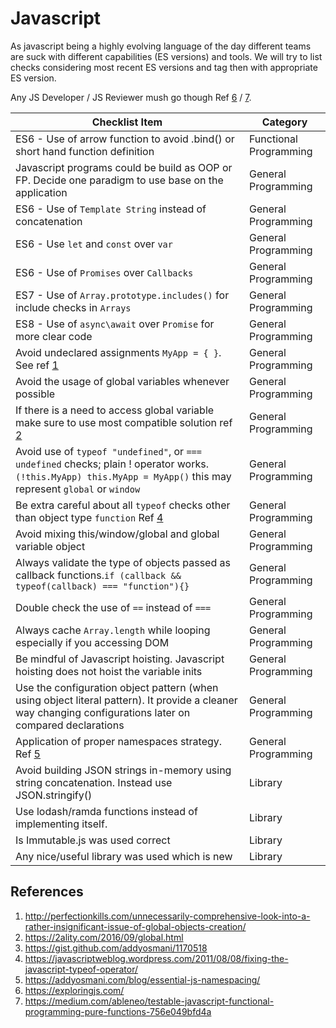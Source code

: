 # Javascript

As javascript being a highly evolving language of the day different teams are suck with different capabilities (ES versions) and tools. We will try to list checks considering most recent ES versions and tag then with appropriate ES version.

Any JS Developer / JS Reviewer mush go though Ref [6](#6) / [7](#7).

Checklist Item | Category
-------------- | --------
ES6 - Use of arrow function to avoid .bind() or short hand function definition|Functional Programming
Javascript programs could be build as OOP or FP. Decide one paradigm to use base on the application|General Programming
ES6 - Use of `Template String` instead of concatenation|General Programming
ES6 - Use `let` and `const` over `var`|General Programming
ES6 - Use of `Promises` over `Callbacks`|General Programming
ES7 - Use of `Array.prototype.includes()` for include checks in `Arrays`|General Programming
ES8 - Use of `async\await` over `Promise` for more clear code|General Programming
Avoid undeclared assignments `MyApp = { }`. See ref [1](#1)|General Programming
Avoid the usage of global variables whenever possible|General Programming
If there is a need to access global variable make sure to use most compatible solution ref [2](#2)|General Programming
Avoid use of `typeof "undefined"`, or `=== undefined` checks; plain ! operator works. `(!this.MyApp) this.MyApp = MyApp()` this may represent `global` or `window`|General Programming
Be extra careful about all `typeof` checks other than object type `function` Ref [4](#4)|General Programming
Avoid mixing this/window/global and global variable object|General Programming
Always validate the type of objects passed as callback functions.`if (callback && typeof(callback) === "function"){}`|General Programming
Double check the use of `==` instead of `===`|General Programming
Always cache `Array.length` while looping especially if you accessing DOM|General Programming
Be mindful of Javascript hoisting. Javascript hoisting does not hoist the variable inits|General Programming
Use the configuration object pattern (when using object literal pattern). It provide a cleaner way changing configurations later on compared declarations|General Programming
Application of proper namespaces strategy. Ref [5](#5)|General Programming
Avoid building JSON strings in-memory using string concatenation. Instead use JSON.stringify()|Library
Use lodash/ramda functions instead of implementing itself.|Library
Is Immutable.js was used correct|Library
Any nice/useful library was used which is new|Library

## References

1. http://perfectionkills.com/unnecessarily-comprehensive-look-into-a-rather-insignificant-issue-of-global-objects-creation/
2. https://2ality.com/2016/09/global.html
3. https://gist.github.com/addyosmani/1170518
4. https://javascriptweblog.wordpress.com/2011/08/08/fixing-the-javascript-typeof-operator/
5. https://addyosmani.com/blog/essential-js-namespacing/
6. https://exploringjs.com/
7. https://medium.com/ableneo/testable-javascript-functional-programming-pure-functions-756e049bfd4a